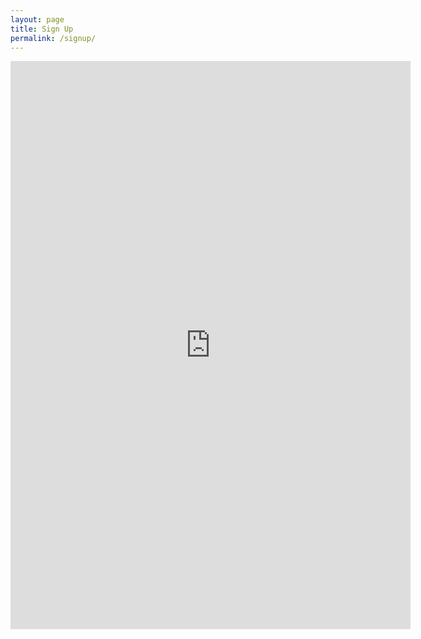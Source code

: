 ```yaml
---
layout: page
title: Sign Up
permalink: /signup/
---
```


<iframe src="https://docs.google.com/forms/d/e/1FAIpQLSfKVPvunVcU7cfA9Zqc3CWW0z5l2_TIsafL6E7i1ApSS94xXg/viewform?embedded=true" width="640" height="909" frameborder="0" marginheight="0" marginwidth="0">Loading…</iframe>